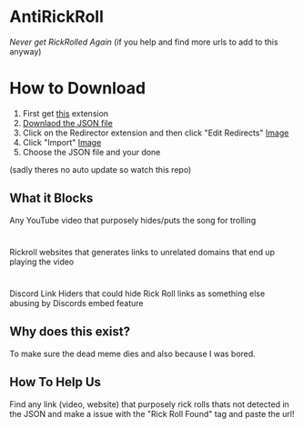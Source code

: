 # AntiRickRoll
*Never get RickRolled Again* (if you help and find more urls to add to this anyway)

# How to Download
1. First get [this](https://chrome.google.com/webstore/detail/redirector/ocgpenflpmgnfapjedencafcfakcekcd/related?hl=en) extension
2. [Downlaod the JSON file](https://github.com/GamerBoi153/AntiRickRoll/raw/main/AntiRickRoll.json)
3. Click on the Redirector extension and then click "Edit Redirects"    [Image](https://github.com/GamerBoi153/AntiRickRoll/blob/main/Images/7ea8df89683e16eff55486fa1fe37cec.png?raw=true)
4. Click "Import"    [Image](https://github.com/GamerBoi153/AntiRickRoll/blob/main/Images/76219b24a59111e833fbce3b55026f6a.png?raw=true)
5. Choose the JSON file and your done

(sadly theres no auto update so watch this repo)
           

## What it Blocks
Any YouTube video that purposely hides/puts the song for trolling
#
Rickroll websites that generates links to unrelated domains that end up playing the video
#
Discord Link Hiders that could hide Rick Roll links as something else abusing by Discords embed feature


## Why does this exist?
To make sure the dead meme dies and also because I was bored.



## How To Help Us
Find any link (video, website) that purposely rick rolls thats not detected in the JSON and make a issue with the "Rick Roll Found" tag and paste the url!


